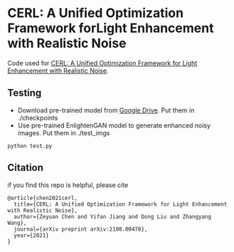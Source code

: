 # CERL: A Unified Optimization Framework forLight Enhancement with Realistic Noise
Code used for [CERL: A Unified Optimization Framework for Light Enhancement with Realistic Noise](https://arxiv.org/abs/2108.00478). 

## Testing
* Download pre-trained model from [Google Drive](https://drive.google.com/drive/folders/1sHTx1ksZlQ2HSHmHt8UgcZK81NRekJjL?usp=sharing). Put them in ./checkpoints
* Use pre-trained EnlightenGAN model to generate enhanced noisy images. Put them in ./test_imgs
```
python test.py
```

## Citation
if you find this repo is helpful, please cite
```
@article{chen2021cerl,
  title={CERL: A Unified Optimization Framework for Light Enhancement with Realistic Noise},
  author={Zeyuan Chen and Yifan Jiang and Dong Liu and Zhangyang Wang},
  journal={arXiv preprint arXiv:2108.00478},
  year={2021}
}
```
